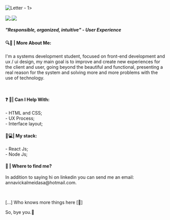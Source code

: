 ![Letter - 1](https://user-images.githubusercontent.com/54548466/90276365-2ba62680-de3a-11ea-8702-805c9a360732.jpg)>


<a href="https://www.linkedin.com/in/victória-almeida-5293321a4/">
<img align="center" src="https://img.shields.io/static/v1?label=&message=Linkedin&color=3D008A&style=for-the-badge&logo=linkedin"/>
</a>

<a href="https://victoriaalmeida.myportfolio.com/">
<img align="center" src="https://img.shields.io/static/v1?label=&message=Portfolio&color=1A1818&style=for-the-badge&logo=adobe"/>
</a>

<h5>"Responsible, organized, intuitive" - User Experience</h5>
<h4>  &#128269&#129504 | More About Me: </h4>
<p>
I'm a systems development student, focused on front-end development and ux / ui design, my main goal is to improve and create new experiences for the client and user, going beyond the beautiful and functional, presenting a real reason for the system and solving more and more problems with the use of technology.</p>
<br>
<h4>  &#10067 &#128226| Can I Help With: </h4>
- HTML and CSS;<br>
- UX Process;<br>
- Interface layout;


<h4>   &#127919&#128187| My stack: </h4>
- React Js;<br>
- Node Js;<br>

<h4>&#128233 | Where to find me? </h4>
<p>In addition to saying hi on linkedin you can send me an email: annavickalmeidasa@hotmail.com.<p>

<br>
<p>[...] Who knows more things here [🚧]
<br>

<p>So, bye you.💜
